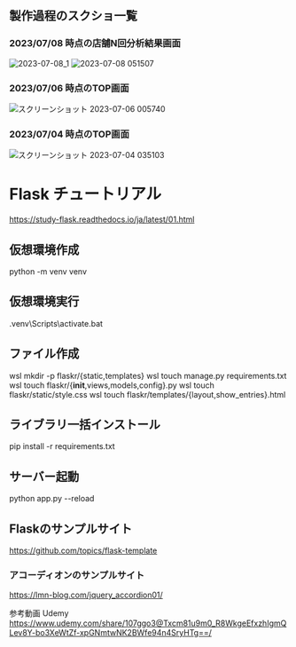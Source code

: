 ## 製作過程のスクショ一覧
### 2023/07/08 時点の店舗N回分析結果画面
![2023-07-08_1](https://github.com/dataanalytics2020/flask_website/assets/117744645/3c1a98e2-f759-46f4-8ed3-4cea5e31e7a2)
![2023-07-08 051507](https://github.com/dataanalytics2020/flask_website/assets/117744645/06e42118-931a-4a57-876a-9581a4adbf99)

### 2023/07/06 時点のTOP画面
![スクリーンショット 2023-07-06 005740](https://github.com/dataanalytics2020/flask_website/assets/117744645/36a93bb8-257d-4a52-b0f4-be5082c684c3)
### 2023/07/04 時点のTOP画面
![スクリーンショット 2023-07-04 035103](https://github.com/dataanalytics2020/flask_website/assets/117744645/9f1da422-e147-4ce9-ae9b-0b996808402a)


# Flask チュートリアル
https://study-flask.readthedocs.io/ja/latest/01.html

## 仮想環境作成
python -m venv venv
## 仮想環境実行
.venv\Scripts\activate.bat


## ファイル作成
wsl mkdir -p flaskr/{static,templates} 
wsl touch manage.py requirements.txt
wsl touch flaskr/{__init__,views,models,config}.py
wsl touch flaskr/static/style.css
wsl touch flaskr/templates/{layout,show_entries}.html

## ライブラリ一括インストール
pip install -r requirements.txt


## サーバー起動
python app.py --reload

## Flaskのサンプルサイト
https://github.com/topics/flask-template

### アコーディオンのサンプルサイト
https://lmn-blog.com/jquery_accordion01/

参考動画 Udemy
https://www.udemy.com/share/107ggo3@Txcm81u9m0_R8WkgeEfxzhIgmQLev8Y-bo3XeWtZf-xpGNmtwNK2BWfe94n4SryHTg==/

